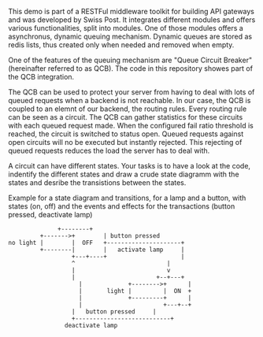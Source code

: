 This demo is part of a RESTFul middleware toolkit for building API gateways and was developed by Swiss Post. It integrates different modules and offers various functionalities, split into modules. One of those modules offers a asynchronus, dynamic queuing mechanism. Dynamic queues are stored as redis lists, thus created only when needed and removed when empty.

One of the features of the queuing mechanism are "Queue Circuit Breaker" (hereinafter referred to as QCB).
The code in this repository showes part of the QCB integration.

The QCB can be used to protect your server from having to deal with lots of queued requests when a backend is not reachable. In our case, the QCB is coupled to an elemnt of our backend, the routing rules. Every routing rule can be seen as a circuit. The QCB can gather statistics for these circuits with each queued request made. When the configured fail ratio threshold is reached, the circuit is switched to status open. Queued requests against open circuits will no be executed but instantly rejected. This rejecting of queued requests reduces the load the server has to deal with.

A circuit can have different states. Your tasks is to have a look at the code, indentify the different states and draw a crude state diagramm with the states and desribe the transistions between the states.

Example for a state diagram and transitions, for a lamp and a button, with states (on, off) and the events and effects for the transactions (button pressed, deactivate lamp)


        		  +--------+
        	 +------->+        | button pressed
	no light |        |  OFF   +---------------------+
             +--------|        |   activate lamp     |
        	          +---+----+                     |
        		      ^                          |
        		      |                          v
        		      |                       +--+---+
                     	|             +-------->+      |      
                     	|       light |         |  ON  +
                     	|             +---------+      |                       
                     	|                       +---+--+
		     	      |	  button pressed	 |
		     	      +---------------------------+
					deactivate lamp
